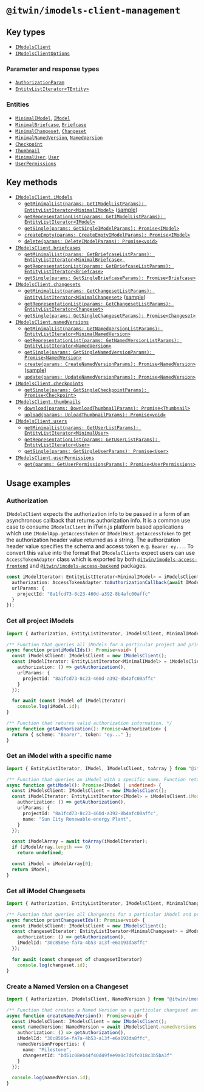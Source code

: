 # `@itwin/imodels-client-management`

## Key types
- [`IModelsClient`](../clients/imodels-client-management/src/IModelsClient.ts#L28)
- [`IModelsClientOptions`](../clients/imodels-client-management/src/IModelsClient.ts#L14)

### Parameter and response types
- [`AuthorizationParam`](../clients/imodels-client-management/src/base/public/CommonInterfaces.ts#L38)
- [`EntityListIterator<TEntity>`](../clients/imodels-client-management/src/base/public/iterators/EntityListIterator.ts#L11)

### Entities
- [`MinimalIModel`](../clients/imodels-client-management/src/base/public/apiEntities/IModelInterfaces.ts#L39), [`IModel`](../clients/imodels-client-management/src/base/public/apiEntities/IModelInterfaces.ts#L47)
- [`MinimalBriefcase`](../clients/imodels-client-management/src/base/public/apiEntities/BriefcaseInterfaces.ts#L10), [`Briefcase`](../clients/imodels-client-management/src/base/public/apiEntities/BriefcaseInterfaces.ts#L23)
- [`MinimalChangeset`](../clients/imodels-client-management/src/base/public/apiEntities/ChangesetInterfaces.ts#L47), [`Changeset`](../clients/imodels-client-management/src/base/public/apiEntities/ChangesetInterfaces.ts#L106)
- [`MinimalNamedVersion`](../clients/imodels-client-management/src/base/public/apiEntities/NamedVersionInterfaces.ts#L19), [`NamedVersion`](../clients/imodels-client-management/src/base/public/apiEntities/NamedVersionInterfaces.ts#L45)
- [`Checkpoint`](../clients/imodels-client-management/src/base/public/apiEntities/CheckpointInterfaces.ts#L38)
- [`Thumbnail`](../clients/imodels-client-management/src/base/public/apiEntities/ThumbnailInterfaces.ts#L16)
- [`MinimalUser`](../clients/imodels-client-management/src/base/public/apiEntities/UserInterfaces.ts#L14), [`User`](../clients/imodels-client-management/src/base/public/apiEntities/UserInterfaces.ts#L24)
- [`UserPermissions`](../clients/imodels-client-management/src/base/public/apiEntities/UserPermissionInterfaces.ts#L33)

## Key methods
- [`IModelsClient.iModels`](../clients/imodels-client-management/src/IModelsClient.ts#L45)
  - [`getMinimalList(params: GetIModelListParams): EntityListIterator<MinimalIModel>`](../clients/imodels-client-management/src/operations/imodel/IModelOperations.ts#L19) ([sample](#get-all-project-imodels))
  - [`getRepresentationList(params: GetIModelListParams): EntityListIterator<IModel>`](../clients/imodels-client-management/src/operations/imodel/IModelOperations.ts#L35)
  - [`getSingle(params: GetSingleIModelParams): Promise<IModel>`](../clients/imodels-client-management/src/operations/imodel/IModelOperations.ts#L50)
  - [`createEmpty(params: CreateEmptyIModelParams): Promise<IModel>`](../clients/imodels-client-management/src/operations/imodel/IModelOperations.ts#L64)
  - [`delete(params: DeleteIModelParams): Promise<void>`](../clients/imodels-client-management/src/operations/imodel/IModelOperations.ts#L118)
- [`IModelsClient.briefcases`](../clients/imodels-client-management/src/IModelsClient.ts#L50)
  - [`getMinimalList(params: GetBriefcaseListParams): EntityListIterator<MinimalBriefcase> `](../clients/imodels-client-management/src/operations/briefcase/BriefcaseOperations.ts#L30)
  - [`getRepresentationList(params: GetBriefcaseListParams): EntityListIterator<Briefcase>`](../clients/imodels-client-management/src/operations/briefcase/BriefcaseOperations.ts#L47)
  - [`getSingle(params: GetSingleBriefcaseParams): Promise<Briefcase>`](../clients/imodels-client-management/src/operations/briefcase/BriefcaseOperations.ts#L69)
- [`IModelsClient.changesets`](../clients/imodels-client-management/src/IModelsClient.ts#L55)
  - [`getMinimalList(params: GetChangesetListParams): EntityListIterator<MinimalChangeset>`](../clients/imodels-client-management/src/operations/changeset/ChangesetOperations.ts#L30) ([sample](#get-all-imodel-changesets))
  - [`getRepresentationList(params: GetChangesetListParams): EntityListIterator<Changeset>`](../clients/imodels-client-management/src/operations/changeset/ChangesetOperations.ts#L54)
  - [`getSingle(params: GetSingleChangesetParams): Promise<Changeset>`](../clients/imodels-client-management/src/operations/changeset/ChangesetOperations.ts#L76)
- [`IModelsClient.namedVersions`](../clients/imodels-client-management/src/IModelsClient.ts#L60)
  - [`getMinimalList(params: GetNamedVersionListParams): EntityListIterator<MinimalNamedVersion>`](../clients/imodels-client-management/src/operations/named-version/NamedVersionOperations.ts#L30)
  - [`getRepresentationList(params: GetNamedVersionListParams): EntityListIterator<NamedVersion>`](../clients/imodels-client-management/src/operations/named-version/NamedVersionOperations.ts#L48)
  - [`getSingle(params: GetSingleNamedVersionParams): Promise<NamedVersion>`](../clients/imodels-client-management/src/operations/named-version/NamedVersionOperations.ts#L70)
  - [`create(params: CreateNamedVersionParams): Promise<NamedVersion>`](../clients/imodels-client-management/src/operations/named-version/NamedVersionOperations.ts#L86) ([sample](#create-a-named-version-on-a-changeset))
  - [`update(params: UpdateNamedVersionParams): Promise<NamedVersion>`](../clients/imodels-client-management/src/operations/named-version/NamedVersionOperations.ts#L104)
- [`IModelsClient.checkpoints`](../clients/imodels-client-management/src/IModelsClient.ts#L64)
  - [`getSingle(params: GetSingleCheckpointParams): Promise<Checkpoint>`](../clients/imodels-client-management/src/operations/checkpoint/CheckpointOperations.ts#L21)
- [`IModelsClient.thumbnails`](../clients/imodels-client-management/src/IModelsClient.ts#L70)
  - [`download(params: DownloadThumbnailParams): Promise<Thumbnail>`](../clients/imodels-client-management/src/operations/thumbnail/ThumbnailOperations.ts#L27)
  - [`upload(params: UploadThumbnailParams): Promise<void>`](../clients/imodels-client-management/src/operations/thumbnail/ThumbnailOperations.ts#L55)
- [`IModelsClient.users`](../clients/imodels-client-management/src/IModelsClient.ts#L75)
  - [`getMinimalList(params: GetUserListParams): EntityListIterator<MinimalUser>`](../clients/imodels-client-management/src/operations/user/UserOperations.ts#L19)
  - [`getRepresentationList(params: GetUserListParams): EntityListIterator<User>`](../clients/imodels-client-management/src/operations/user/UserOperations.ts#L36)
  - [`getSingle(params: GetSingleUserParams): Promise<User>`](../clients/imodels-client-management/src/operations/user/UserOperations.ts#L52)
- [`IModelsClient.userPermissions`](../clients/imodels-client-management/src/IModelsClient.ts#L80)
  - [`get(params: GetUserPermissionsParams): Promise<UserPermissions>`](../clients/imodels-client-management/src/operations/user-permission/UserPermissionOperations.ts#L22)

## Usage examples

### Authorization

`IModelsClient` expects the authorization info to be passed in a form of an asynchronous callback that returns authorization info. It is a common use case to consume `IModelsClient` in iTwin.js platform based applications which use `IModelApp.getAccessToken` or `IModelHost.getAccessToken` to get the authorization header value returned as a string. The authorization header value specifies the schema and access token e.g. `Bearer ey...`. To convert this value into the format that `IModelsClients` expect users can use `AccessTokenAdapter` class which is exported by both [`@itwin/imodels-access-frontend`](../itwin-platform-access/imodels-access-frontend/src/interface-adapters/AccessTokenAdapter.ts) and [`@itwin/imodels-access-backend`](../itwin-platform-access/imodels-access-backend/src/interface-adapters/AccessTokenAdapter.ts) packages.
```typescript
const iModelIterator: EntityListIterator<MinimalIModel> = iModelsClient.iModels.getMinimalList({
  authorization: AccessTokenAdapter.toAuthorizationCallback(await IModelApp.getAccessToken()),
  urlParams: {
    projectId: "8a1fcd73-8c23-460d-a392-8b4afc00affc"
  }
});
```

### Get all project iModels
```typescript
import { Authorization, EntityListIterator, IModelsClient, MinimalIModel } from "@itwin/imodels-client-management";

/** Function that queries all iModels for a particular project and prints their ids to the console. */
async function printiModelIds(): Promise<void> {
  const iModelsClient: IModelsClient = new IModelsClient();
  const iModelIterator: EntityListIterator<MinimalIModel> = iModelsClient.iModels.getMinimalList({
    authorization: () => getAuthorization(),
    urlParams: {
      projectId: "8a1fcd73-8c23-460d-a392-8b4afc00affc"
    }
  });

  for await (const iModel of iModelIterator)
    console.log(iModel.id);
}

/** Function that returns valid authorization information. */
async function getAuthorization(): Promise<Authorization> {
  return { scheme: "Bearer", token: "ey..." };
}
```

### Get an iModel with a specific name
```typescript
import { EntityListIterator, IModel, IModelsClient, toArray } from "@itwin/imodels-client-management";

/** Function that queries an iModel with a specific name. Function returns `undefined` if such iModel does not exist. */
async function getiModel(): Promise<IModel | undefined> {
  const iModelsClient: IModelsClient = new IModelsClient();
  const iModelIterator: EntityListIterator<IModel> = iModelsClient.iModels.getRepresentationList({
    authorization: () => getAuthorization(),
    urlParams: {
      projectId: "8a1fcd73-8c23-460d-a392-8b4afc00affc",
      name: "Sun City Renewable-energy Plant",
    }
  });

  const iModelArray = await toArray(iModelIterator);
  if (iModelArray.length === 0)
    return undefined;

  const iModel = iModelArray[0];
  return iModel;
}
```

### Get all iModel Changesets
```typescript
import { Authorization, EntityListIterator, IModelsClient, MinimalChangeset } from "@itwin/imodels-client-management";

/** Function that queries all Changesets for a particular iModel and prints their ids to the console. */
async function printChangesetIds(): Promise<void> {
  const iModelsClient: IModelsClient = new IModelsClient();
  const changesetIterator: EntityListIterator<MinimalChangeset> = iModelsClient.changesets.getMinimalList({
    authorization: () => getAuthorization(),
    iModelId: "30c8505e-fa7a-4b53-a13f-e6a193da8ffc"
  });

  for await (const changeset of changesetIterator)
    console.log(changeset.id);
}
```

### Create a Named Version on a Changeset
```typescript
import { Authorization, IModelsClient, NamedVersion } from "@itwin/imodels-client-management";

/** Function that creates a Named Version on a particular changeset and prints its id to the console. */
async function createNamedVersion(): Promise<void> {
  const iModelsClient: IModelsClient = new IModelsClient();
  const namedVersion: NamedVersion = await iModelsClient.namedVersions.create({
    authorization: () => getAuthorization(),
    iModelId: "30c8505e-fa7a-4b53-a13f-e6a193da8ffc",
    namedVersionProperties: {
      name: "Milestone",
      changesetId: "bd51c08eb44f40d49fee9a0c7d6fc018c3b5ba3f"
    }
  });

  console.log(namedVersion.id);
}
```

